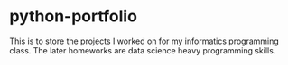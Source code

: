 # python-portfolio

This is to store the projects I worked on for my informatics programming class. The later homeworks are data science heavy programming skills.
